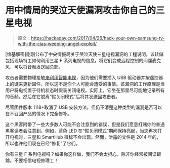 # 用中情局的哭泣天使漏洞攻击你自己的三星电视

> 原文：<https://hackaday.com/2017/04/26/hack-your-own-samsung-tv-with-the-cias-weeping-angel-exploit/>

[维基解密]刚刚公布了中央情报局关于哭泣天使三星电视漏洞的工程说明。该转储包括现场特工如何利用三星 F 系列电视的信息，将它们变成远程控制的间谍麦克风，可以将音频发送回总部。

攻击者需要物理接触[来利用智能电视](http://hackaday.com/2017/04/06/remotely-get-root-on-most-smart-tvs-with-radio-signals/)，因为他们需要插入 USB 驱动器并按遥控器上的键来更新固件，所以这不是你个人可能会遭受的事情。该漏洞的工作原理是当用户将电视置于待机状态时假装关闭电视。实际上，它坐在那里尽可能地记录所有的音频，然后在它脱离“假关闭模式”后将其发送回攻击者。

尽管固件版本 1118+取消了 USB 安装方法，但仍不清楚这种类型的漏洞是否可以在不召回产品的情况下完全修补。

这个黑客附带了一些大多数人可能不会注意到的错误，但是我们愿意打赌你的普通黑客读者会注意到。例如，蓝色 LED 在“假关闭模式”期间保持亮起，当您再次打开电视时，三星和 SmartHub 徽标不会出现。然而，泄露的文件是 2014 年的，所以也许他们现在已经“修复”了它们。

你有三星 F 系列电视吗？如果你这样做，我们不会太担心，除非你经常被间谍跟踪。不要相信电视修理工！